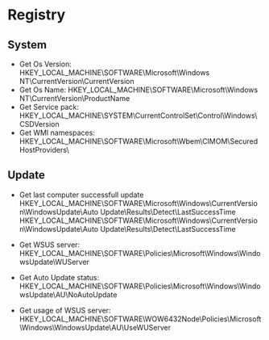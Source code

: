 # Registry

## System

* Get Os Version: HKEY_LOCAL_MACHINE\\SOFTWARE\\Microsoft\\Windows NT\\CurrentVersion\\CurrentVersion
* Get Os Name: HKEY_LOCAL_MACHINE\\SOFTWARE\\Microsoft\\Windows NT\\CurrentVersion\\ProductName
* Get Service pack: HKEY_LOCAL_MACHINE\\SYSTEM\\CurrentControlSet\\Control\\Windows\\CSDVersion 
* Get WMI namespaces: HKEY_LOCAL_MACHINE\\SOFTWARE\\Microsoft\\Wbem\\CIMOM\\SecuredHostProviders\\

## Update

* Get last computer successfull update
  HKEY_LOCAL_MACHINE\\SOFTWARE\\Microsoft\\Windows\\CurrentVersion\\WindowsUpdate\\Auto Update\\Results\\Detect\\LastSuccessTime
  HKEY_LOCAL_MACHINE\\SOFTWARE\\Microsoft\\Windows\\CurrentVersion\\WindowsUpdate\\Auto Update\\Results\\Detect\\LastSuccessTime
  
* Get WSUS server: HKEY_LOCAL_MACHINE\\SOFTWARE\\Policies\\Microsoft\\Windows\\WindowsUpdate\\WUServer
* Get Auto Update status: HKEY_LOCAL_MACHINE\\SOFTWARE\\Policies\\Microsoft\\Windows\\WindowsUpdate\\AU\\NoAutoUpdate
* Get usage of WSUS server: HKEY_LOCAL_MACHINE\\SOFTWARE\\WOW6432Node\\Policies\\Microsoft\\Windows\\WindowsUpdate\\AU\\UseWUServer
